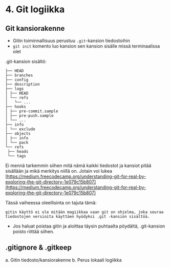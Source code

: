 # 4. Git logiikka

## Git kansiorakenne
* Gitin toiminnallisuus perustuu `.git`-kansion tiedostoihin
* `git init` komento luo kansion sen kansion sisälle missä terminaalissa olet

.git-kansion sisältö:
```
├── HEAD
├── branches
├── config
├── description
├── logs
│ ├── HEAD
│ └── refs
│   └── ...
├── hooks
│ ├── pre-commit.sample
│ ├── pre-push.sample
│ └── ...
├── info
│ └── exclude
├── objects
│ ├── info
│ └── pack
└── refs
 ├── heads
 └── tags
```
Ei mennä tarkemmin siihen mitä nämä kaikki tiedostot ja kansiot pitää sisällään ja mikä merkitys niillä on.
Jotain voi lukea [https://medium.freecodecamp.org/understanding-git-for-real-by-exploring-the-git-directory-1e079c15b807](https://medium.freecodecamp.org/understanding-git-for-real-by-exploring-the-git-directory-1e079c15b807)

Tässä vaiheessa oleellisinta on tajuta tämä:
```
gitin käyttö ei ole mitään magiikkaa vaan git on ohjelma, joka seuraa tiedostojen versioita käyttäen hyödyksi .git -kansion sisältöä.
```

* Jos haluat poistaa gitin ja aloittaa täysin puhtaalta pöydältä, .git-kansion poisto riittää siihen.

## .gitignore & .gitkeep

a.	Gitin tiedosto/kansiorakenne
b.	Perus lokaali logiikka
